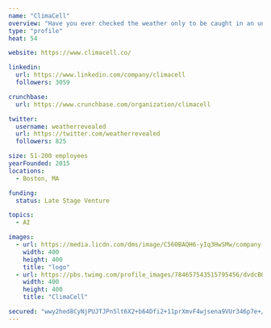 ```yaml
---
name: "ClimaCell"
overview: "Have you ever checked the weather only to be caught in an unexpected rainstorm without an umbrella? ClimaCell is revolutionizing weather forecasting. We are bringing a new approach to weather forecasting, and providing the forecast accuracy and reliability necessary for the 21st century."
type: "profile"
heat: 54

website: https://www.climacell.co/

linkedin:
  url: https://www.linkedin.com/company/climacell
  followers: 3059

crunchbase:
  url: https://www.crunchbase.com/organization/climacell

twitter:
  username: weatherrevealed
  url: https://twitter.com/weatherrevealed
  followers: 825

size: 51-200 employees
yearFounded: 2015
locations:
  - Boston, MA

funding:
  status: Late Stage Venture

topics:
  - AI

images:
  - url: https://media.licdn.com/dms/image/C560BAQH6-yIq3HwSMw/company-logo_400_400/0?e=1582761600&v=beta&t=zhzUoyixRcRVi87dVY54OIXZCF7sMGIfXb9rkyQzL7A
    width: 400
    height: 400
    title: "logo"
  - url: https://pbs.twimg.com/profile_images/784657543515795456/dvdcBOfn_400x400.jpg
    width: 400
    height: 400
    title: "ClimaCell"

secured: "wwy2hed8CyNjPUJTJPn5lt6X2+b64Dfi2+11prXmvF4wjsena9VUr346p7e+/OH+PaZjlM/k1mAGsnreYp5B2hd/z/1h9m0Hi8rSK7Tyk/6uJ+liRiRnmxNhhDa/AKysKjvOSujrldtKEwYcvQvvtkhGlx/PUE65C3ZkQvrjXJeCbIQKKP6CthgsOrfdb55k8jTqU7g8Uwx6HY3mXdMdqITJW16O3jbMSxqjPDxfHqn/E0/Q0qok8E51qcR7IL4kKNakFFsGsOHo5HDPB+lpzTYQTZvsmbjFLezPAYOg1WzLujZIliHY8lpwMpZYgbRh;Z1tweQUw+YWNX5s6XfXYhw=="
---
```



